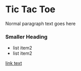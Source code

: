 # Tic Tac Toe

Normal paragraph text goes here

### Smaller Heading
- list item2
- list item2

[link text](http://test.com/)
